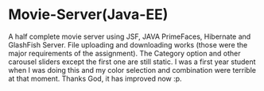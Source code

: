 # Movie-Server(Java-EE)
A half complete movie server using JSF, JAVA PrimeFaces, Hibernate and GlashFish Server. File uploading and downloading works (those were the major requirements of the assignment). The Category option and other carousel sliders except the first one are still static. I was a first year student when I was doing this and my color selection and combination were terrible at that moment. Thanks God, it has improved now :p.

